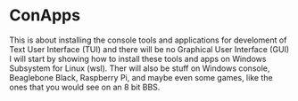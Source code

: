 # ConApps

This is about installing the console tools and applications for develoment of
Text User Interface (TUI) and there will be no Graphical User Interface (GUI)
I will start by showing how to install these tools and apps on Windows Subsystem
for Linux (wsl). Ther will also be stuff on Windows console, Beaglebone Black,
Raspberry Pi, and maybe even some games, like the ones that you would see on
an 8 bit BBS.
